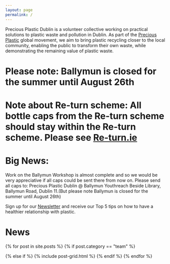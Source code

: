 ```yaml
---
layout: page
permalink: /
---
```


Precious Plastic Dublin is a volunteer collective working on practical solutions to plastic waste and pollution in Dublin. As part of the [Precious Plastic](https://preciousplastic.com) global movement, we aim to bring plastic recycling closer to the local community, enabling the public to transform their own waste, while demonstrating the remaining value of plastic waste.

# Please note: Ballymun is closed for the summer until August 26th

# Note about Re-turn scheme: All bottle caps from the Re-turn scheme should stay within the Re-turn scheme. Please see [Re-turn.ie](https://re-turn.ie)

# Big News: 
Work on the Ballymun Workshop is almost complete and so we would be very appreciative if all caps could be sent there from now on.
Please send all caps to: Precious Plastic Dublin @ Ballymun Youthreach Beside Library, Ballymun Road, Dublin 11.(But please note Ballymun is closed for the summer until August 26th)


Sign up for our [Newsletter](/newsletter) and receive our Top 5 tips on how to have a healthier relationship with plastic. 

# News

<div class="tiles">
{% for post in site.posts %}
  {% if post.category == "team" %} 
  
  {% else if %}
	{% include post-grid.html %}
  {% endif %}
{% endfor %}
</div>



